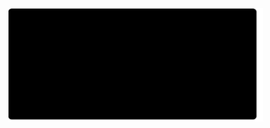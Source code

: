 [![](https://raw.githubusercontent.com/jonniek/jonniek/master/all_lines.svg)](https://jonniek.github.io/)
